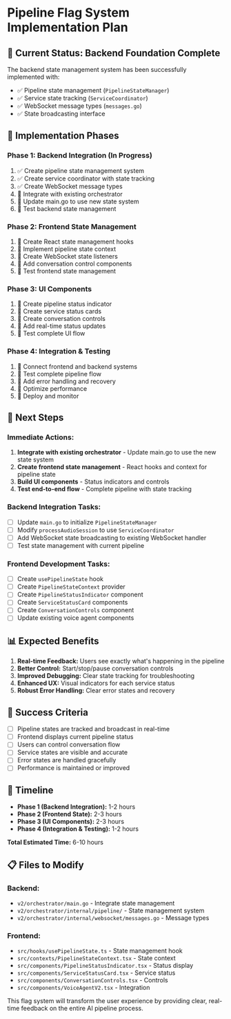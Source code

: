 # Pipeline Flag System Implementation Plan

## 🎯 **Current Status: Backend Foundation Complete**

The backend state management system has been successfully implemented with:
- ✅ Pipeline state management (`PipelineStateManager`)
- ✅ Service state tracking (`ServiceCoordinator`)
- ✅ WebSocket message types (`messages.go`)
- ✅ State broadcasting interface

## 🚀 **Implementation Phases**

### **Phase 1: Backend Integration (In Progress)**
1. ✅ Create pipeline state management system
2. ✅ Create service coordinator with state tracking
3. ✅ Create WebSocket message types
4. 🔄 Integrate with existing orchestrator
5. 🔄 Update main.go to use new state system
6. 🔄 Test backend state management

### **Phase 2: Frontend State Management**
1. 🔄 Create React state management hooks
2. 🔄 Implement pipeline state context
3. 🔄 Create WebSocket state listeners
4. 🔄 Add conversation control components
5. 🔄 Test frontend state management

### **Phase 3: UI Components**
1. 🔄 Create pipeline status indicator
2. 🔄 Create service status cards
3. 🔄 Create conversation controls
4. 🔄 Add real-time status updates
5. 🔄 Test complete UI flow

### **Phase 4: Integration & Testing**
1. 🔄 Connect frontend and backend systems
2. 🔄 Test complete pipeline flow
3. 🔄 Add error handling and recovery
4. 🔄 Optimize performance
5. 🔄 Deploy and monitor

## 🔧 **Next Steps**

### **Immediate Actions:**
1. **Integrate with existing orchestrator** - Update main.go to use the new state system
2. **Create frontend state management** - React hooks and context for pipeline state
3. **Build UI components** - Status indicators and controls
4. **Test end-to-end flow** - Complete pipeline with state tracking

### **Backend Integration Tasks:**
- [ ] Update `main.go` to initialize `PipelineStateManager`
- [ ] Modify `processAudioSession` to use `ServiceCoordinator`
- [ ] Add WebSocket state broadcasting to existing WebSocket handler
- [ ] Test state management with current pipeline

### **Frontend Development Tasks:**
- [ ] Create `usePipelineState` hook
- [ ] Create `PipelineStateContext` provider
- [ ] Create `PipelineStatusIndicator` component
- [ ] Create `ServiceStatusCard` components
- [ ] Create `ConversationControls` component
- [ ] Update existing voice agent components

## 📊 **Expected Benefits**

1. **Real-time Feedback:** Users see exactly what's happening in the pipeline
2. **Better Control:** Start/stop/pause conversation controls
3. **Improved Debugging:** Clear state tracking for troubleshooting
4. **Enhanced UX:** Visual indicators for each service status
5. **Robust Error Handling:** Clear error states and recovery

## 🎯 **Success Criteria**

- [ ] Pipeline states are tracked and broadcast in real-time
- [ ] Frontend displays current pipeline status
- [ ] Users can control conversation flow
- [ ] Service states are visible and accurate
- [ ] Error states are handled gracefully
- [ ] Performance is maintained or improved

## 🔮 **Timeline**

- **Phase 1 (Backend Integration):** 1-2 hours
- **Phase 2 (Frontend State):** 2-3 hours  
- **Phase 3 (UI Components):** 2-3 hours
- **Phase 4 (Integration & Testing):** 1-2 hours

**Total Estimated Time:** 6-10 hours

## 📋 **Files to Modify**

### **Backend:**
- `v2/orchestrator/main.go` - Integrate state management
- `v2/orchestrator/internal/pipeline/` - State management system
- `v2/orchestrator/internal/websocket/messages.go` - Message types

### **Frontend:**
- `src/hooks/usePipelineState.ts` - State management hook
- `src/contexts/PipelineStateContext.tsx` - State context
- `src/components/PipelineStatusIndicator.tsx` - Status display
- `src/components/ServiceStatusCard.tsx` - Service status
- `src/components/ConversationControls.tsx` - Controls
- `src/components/VoiceAgentV2.tsx` - Integration

This flag system will transform the user experience by providing clear, real-time feedback on the entire AI pipeline process. 